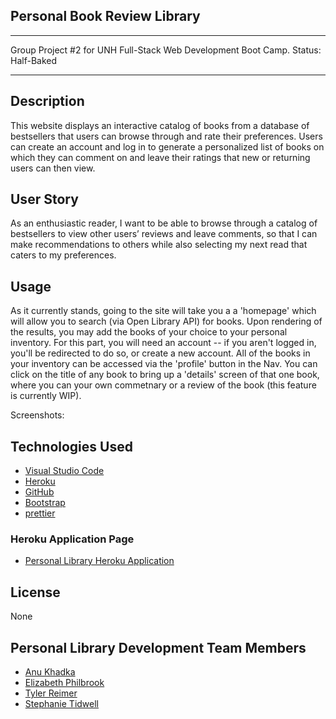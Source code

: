 ## Personal Book Review Library

***

Group Project #2 for UNH Full-Stack Web Development Boot Camp.
Status: Half-Baked

***

## Description

This website displays an interactive catalog of books from a database of bestsellers that users can browse through and rate their preferences. Users can create an account and log in to generate a personalized list of books on which they can comment on and leave their ratings that new or returning users can then view.


## User Story

As an enthusiastic reader, I want to be able to browse through a catalog of bestsellers to view other users’ reviews and leave comments, so that I can make recommendations to others while also selecting my next read that caters to my preferences. 

## Usage

As it currently stands, going to the site will take you a a 'homepage' which will allow you to search (via Open Library API) for books. Upon rendering of the results, you may add the books of your choice to your personal inventory. For this part, you will need an account -- if you aren't logged in, you'll be redirected to do so, or create a new account. All of the books in your inventory can be accessed via the 'profile' button in the Nav. You can click on the title of any book to bring up a 'details' screen of that one book, where you can your own commetnary or a review of the book (this feature is currently WIP).

Screenshots: 


## Technologies Used

- [Visual Studio Code](https://code.visualstudio.com/)
- [Heroku](https://www.heroku.com/)
- [GitHub](https://www.github.com)
- [Bootstrap](https://www.npmjs.com/package/bootstrap)
- [prettier](https://www.npmjs.com/package/prettier)


### Heroku Application Page 

- [Personal Library Heroku Application](https://frozen-dusk-71829.herokuapp.com/)


## License

None


## Personal Library Development Team Members

- [Anu Khadka](https://github.com/anukhadka19)
- [Elizabeth Philbrook](https://github.com/Zeizil)
- [Tyler Reimer](https://github.com/tjr1387)
- [Stephanie Tidwell](https://github.com/stephtidwell)

